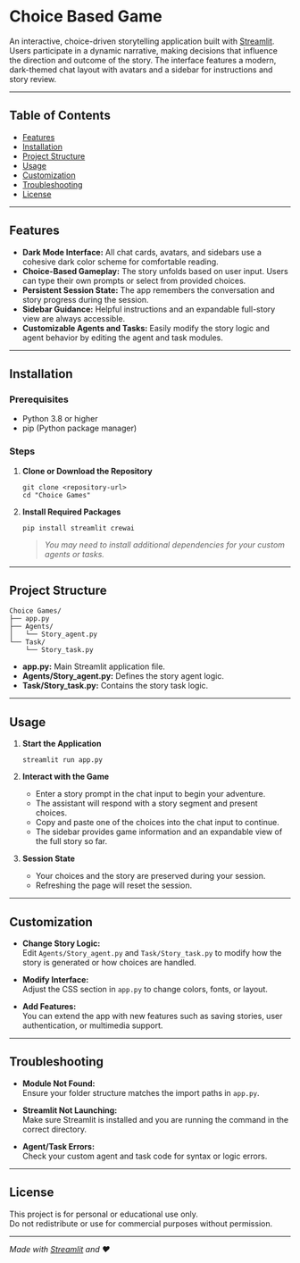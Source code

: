 # Choice Based Game

An interactive, choice-driven storytelling application built with [Streamlit](https://streamlit.io/). Users participate in a dynamic narrative, making decisions that influence the direction and outcome of the story. The interface features a modern, dark-themed chat layout with avatars and a sidebar for instructions and story review.

---

## Table of Contents

- [Features](#features)
- [Installation](#installation)
- [Project Structure](#project-structure)
- [Usage](#usage)
- [Customization](#customization)
- [Troubleshooting](#troubleshooting)
- [License](#license)

---

## Features

- **Dark Mode Interface:** All chat cards, avatars, and sidebars use a cohesive dark color scheme for comfortable reading.
- **Choice-Based Gameplay:** The story unfolds based on user input. Users can type their own prompts or select from provided choices.
- **Persistent Session State:** The app remembers the conversation and story progress during the session.
- **Sidebar Guidance:** Helpful instructions and an expandable full-story view are always accessible.
- **Customizable Agents and Tasks:** Easily modify the story logic and agent behavior by editing the agent and task modules.

---


## Installation

### Prerequisites

- Python 3.8 or higher
- pip (Python package manager)

### Steps

1. **Clone or Download the Repository**

   ```
   git clone <repository-url>
   cd "Choice Games"
   ```

2. **Install Required Packages**

   ```
   pip install streamlit crewai
   ```

   > _You may need to install additional dependencies for your custom agents or tasks._

---

## Project Structure

```
Choice Games/
├── app.py
├── Agents/
│   └── Story_agent.py
└── Task/
    └── Story_task.py
```

- **app.py:** Main Streamlit application file.
- **Agents/Story_agent.py:** Defines the story agent logic.
- **Task/Story_task.py:** Contains the story task logic.

---

## Usage

1. **Start the Application**

   ```
   streamlit run app.py
   ```

2. **Interact with the Game**

   - Enter a story prompt in the chat input to begin your adventure.
   - The assistant will respond with a story segment and present choices.
   - Copy and paste one of the choices into the chat input to continue.
   - The sidebar provides game information and an expandable view of the full story so far.

3. **Session State**

   - Your choices and the story are preserved during your session.
   - Refreshing the page will reset the session.

---

## Customization

- **Change Story Logic:**  
  Edit `Agents/Story_agent.py` and `Task/Story_task.py` to modify how the story is generated or how choices are handled.

- **Modify Interface:**  
  Adjust the CSS section in `app.py` to change colors, fonts, or layout.

- **Add Features:**  
  You can extend the app with new features such as saving stories, user authentication, or multimedia support.

---

## Troubleshooting

- **Module Not Found:**  
  Ensure your folder structure matches the import paths in `app.py`.

- **Streamlit Not Launching:**  
  Make sure Streamlit is installed and you are running the command in the correct directory.

- **Agent/Task Errors:**  
  Check your custom agent and task code for syntax or logic errors.

---

## License

This project is for personal or educational use only.  
Do not redistribute or use for commercial purposes without permission.

---

_Made with [Streamlit](https://streamlit.io/) and ❤️_

